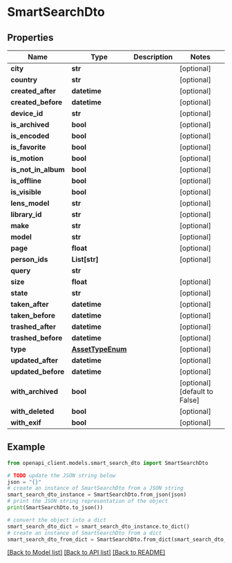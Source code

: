 # SmartSearchDto


## Properties

Name | Type | Description | Notes
------------ | ------------- | ------------- | -------------
**city** | **str** |  | [optional] 
**country** | **str** |  | [optional] 
**created_after** | **datetime** |  | [optional] 
**created_before** | **datetime** |  | [optional] 
**device_id** | **str** |  | [optional] 
**is_archived** | **bool** |  | [optional] 
**is_encoded** | **bool** |  | [optional] 
**is_favorite** | **bool** |  | [optional] 
**is_motion** | **bool** |  | [optional] 
**is_not_in_album** | **bool** |  | [optional] 
**is_offline** | **bool** |  | [optional] 
**is_visible** | **bool** |  | [optional] 
**lens_model** | **str** |  | [optional] 
**library_id** | **str** |  | [optional] 
**make** | **str** |  | [optional] 
**model** | **str** |  | [optional] 
**page** | **float** |  | [optional] 
**person_ids** | **List[str]** |  | [optional] 
**query** | **str** |  | 
**size** | **float** |  | [optional] 
**state** | **str** |  | [optional] 
**taken_after** | **datetime** |  | [optional] 
**taken_before** | **datetime** |  | [optional] 
**trashed_after** | **datetime** |  | [optional] 
**trashed_before** | **datetime** |  | [optional] 
**type** | [**AssetTypeEnum**](AssetTypeEnum.md) |  | [optional] 
**updated_after** | **datetime** |  | [optional] 
**updated_before** | **datetime** |  | [optional] 
**with_archived** | **bool** |  | [optional] [default to False]
**with_deleted** | **bool** |  | [optional] 
**with_exif** | **bool** |  | [optional] 

## Example

```python
from openapi_client.models.smart_search_dto import SmartSearchDto

# TODO update the JSON string below
json = "{}"
# create an instance of SmartSearchDto from a JSON string
smart_search_dto_instance = SmartSearchDto.from_json(json)
# print the JSON string representation of the object
print(SmartSearchDto.to_json())

# convert the object into a dict
smart_search_dto_dict = smart_search_dto_instance.to_dict()
# create an instance of SmartSearchDto from a dict
smart_search_dto_from_dict = SmartSearchDto.from_dict(smart_search_dto_dict)
```
[[Back to Model list]](../README.md#documentation-for-models) [[Back to API list]](../README.md#documentation-for-api-endpoints) [[Back to README]](../README.md)


